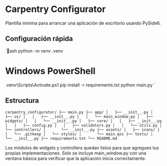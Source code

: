 ﻿# Carpentry Configurator

Plantilla mínima para arrancar una aplicación de escritorio usando PySide6.

## Configuración rápida

`ash
python -m venv .venv
# Windows PowerShell
.venv\\Scripts\\Activate.ps1
pip install -r requirements.txt
python main.py
`

## Estructura

`
carpentry_configurator/
├── main.py
├── app/
│   ├── __init__.py
│   ├── ui/
│   │   ├── __init__.py
│   │   └── main_window.py
│   ├── widgets/
│   │   └── __init__.py
│   ├── core/
│   │   ├── __init__.py
│   │   ├── config.py
│   │   ├── validators.py
│   │   └── utils.py
│   └── controllers/
│       └── __init__.py
├── assets/
│   ├── icons/
│   │   └── .gitkeep
│   └── styles/
│       └── main.qss
├── tests/
│   └── __init__.py
├── requirements.txt
└── README.md
`

Los módulos de widgets y controllers quedan listos para que agregues tus propias implementaciones. Solo se incluye main_window.py con una ventana básica para verificar que la aplicación inicia correctamente.
